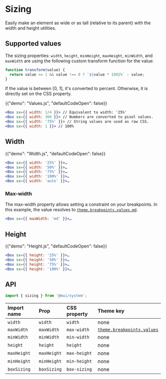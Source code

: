 # Sizing

<p class="description">Easily make an element as wide or as tall (relative to its parent) with the width and height utilities.</p>

## Supported values

The sizing properties: `width`, `height`, `minHeight`, `maxHeight`, `minWidth`, and `maxWidth` are using the following custom transform function for the value:

```js
function transform(value) {
  return value <= 1 && value !== 0 ? `${value * 100}%` : value;
}
```

If the value is between [0, 1], it's converted to percent.
Otherwise, it is directly set on the CSS property.

{{"demo": "Values.js", "defaultCodeOpen": false}}

```jsx
<Box sx={{ width: 1/4 }}> // Equivalent to width: '25%'
<Box sx={{ width: 300 }}> // Numbers are converted to pixel values.
<Box sx={{ width: '75%' }}> // String values are used as raw CSS.
<Box sx={{ width: 1 }}> // 100%
```

## Width

{{"demo": "Width.js", "defaultCodeOpen": false}}

```jsx
<Box sx={{ width: '25%' }}>…
<Box sx={{ width: '50%' }}>…
<Box sx={{ width: '75%' }}>…
<Box sx={{ width: '100%' }}>…
<Box sx={{ width: 'auto' }}>…
```

### Max-width

The max-width property allows setting a constraint on your breakpoints.
In this example, the value resolves to [`theme.breakpoints.values.md`](/material-ui/customization/default-theme/?expand-path=$.breakpoints.values).

```jsx
<Box sx={{ maxWidth: 'md' }}>…
```

## Height

{{"demo": "Height.js", "defaultCodeOpen": false}}

```jsx
<Box sx={{ height: '25%' }}>…
<Box sx={{ height: '50%' }}>…
<Box sx={{ height: '75%' }}>…
<Box sx={{ height: '100%' }}>…
```

## API

```js
import { sizing } from '@mui/system';
```

| Import name | Prop        | CSS property | Theme key                                                                                                |
| :---------- | :---------- | :----------- | :------------------------------------------------------------------------------------------------------- |
| `width`     | `width`     | `width`      | none                                                                                                     |
| `maxWidth`  | `maxWidth`  | `max-width`  | [`theme.breakpoints.values`](/material-ui/customization/default-theme/?expand-path=$.breakpoints.values) |
| `minWidth`  | `minWidth`  | `min-width`  | none                                                                                                     |
| `height`    | `height`    | `height`     | none                                                                                                     |
| `maxHeight` | `maxHeight` | `max-height` | none                                                                                                     |
| `minHeight` | `minHeight` | `min-height` | none                                                                                                     |
| `boxSizing` | `boxSizing` | `box-sizing` | none                                                                                                     |
